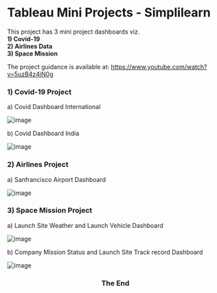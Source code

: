 # Tableau Mini Projects - Simplilearn <br>
This project has 3 mini project dashboards viz. <br><b> 1) Covid-19 <br> 2) Airlines Data <br> 3) Space Mission <br></b>

The project guidance is available at: https://www.youtube.com/watch?v=5uzB4z4iN0g <br>

### 1) Covid-19 Project
  a) Covid Dashboard International
  
  ![image](https://user-images.githubusercontent.com/70786229/152636843-2ab66f25-a566-4cdf-872c-c27b9c3f98c6.png)

  b) Covid Dashboard India
  
  ![image](https://user-images.githubusercontent.com/70786229/152636854-a26f0c83-e858-43e7-bc03-fc1ec971052a.png)

### 2) Airlines Project
  a) Sanfrancisco Airport Dashboard
  
  ![image](https://user-images.githubusercontent.com/70786229/152683533-3b2b230a-a201-4af1-ad34-514037e9fddf.png)

### 3) Space Mission Project
  a) Launch Site Weather and Launch Vehicle Dashboard
  
  ![image](https://user-images.githubusercontent.com/70786229/152698465-9e541bf4-5c9f-4dca-8964-593f248ebca1.png)

  b) Company Mission Status and Launch Site Track record Dashboard
  
  ![image](https://user-images.githubusercontent.com/70786229/152698506-6dcbadde-be1e-432b-90da-c8a3cbe76671.png)

 <h3 align='center'> The End </center>
